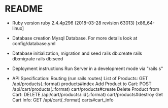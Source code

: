 # README
* Ruby version
  ruby 2.4.4p296 (2018-03-28 revision 63013) [x86_64-linux]

* Database creation
  Mysql Database. For more details look at config/database.yml 

* Database initialization, migration and seed
  rails db:create
  rails db:migrate
  rails db:seed
* Deployment instructions
  Run Server in a development mode via "rails s"
  
* API Specification: Routing (run rails routes)
  List of Products:           GET    /api/products(.:format)          products#index
  Add Product to Cart:        POST   /api/cart/products(.:format)     cart/products#create
  Delete Product from Cart:   DELETE /api/cart/products/:id(.:format) cart/products#destroy
  Get Cart Info:              GET    /api/cart(.:format)              carts#cart_info
